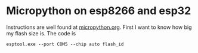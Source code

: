 # Micropython on esp8266 and esp32

Instructions are well found at [micropython.org](https://micropython.org/download). First I want to know how big my flash size is. The code is 

```
esptool.exe --port COM5 --chip auto flash_id
```

